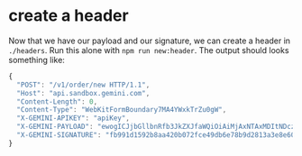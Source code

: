 # create a header

Now that we have our payload and our signature, we can create a header in `./headers`. Run this alone with `npm run new:header`. The output should looks something like:

```js
{
  "POST": "/v1/order/new HTTP/1.1",
  "Host": "api.sandbox.gemini.com",
  "Content-Length": 0,
  "Content-Type": "WebKitFormBoundary7MA4YWxkTrZu0gW",
  "X-GEMINI-APIKEY": "apiKey",
  "X-GEMINI-PAYLOAD": "ewogICJjbGllbnRfb3JkZXJfaWQiOiAiMjAxNTAxMDItNDczODcyMSIsCiAgInN5bWJvbCI6ICJidGN1c2QiLAogICJhbW91bnQiOiAiMzQuMTIiLAogICJwcmljZSI6ICI2MjIuMTMiLAogICJzaWRlIjogImJ1eSIsCiAgInR5cGUiOiAiZXhjaGFuZ2UgbGltaXQiLAogICJvcHRpb25zIjogWwogICAgIm1ha2VyLW9yLWNhbmNlbCIKICBdLAogICJyZXF1ZXN0IjogIi92MS9vcmRlci9uZXciLAogICJub25jZSI6IDIwMDAwMDAwNTAKfQ==",
  "X-GEMINI-SIGNATURE": "fb991d1592b8aa420b072fce49db6e78b9d2813a3e8e60ffcc280a7dde5bbcfe4e833c0dd02035bd4447651f76c7a132"
}
```
